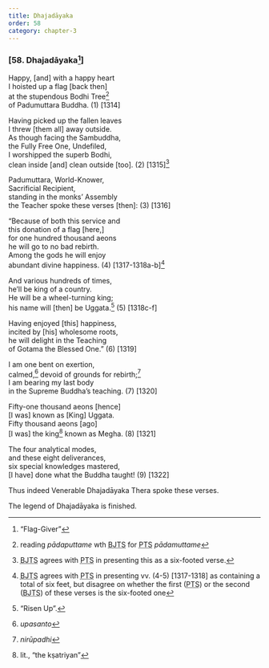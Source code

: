 ```yaml
---
title: Dhajadāyaka
order: 58
category: chapter-3
---
```


### \[58. Dhajadāyaka[^1]\]

Happy, \[and\] with a happy heart  
I hoisted up a flag \[back then\]  
at the stupendous Bodhi Tree[^2]  
of Padumuttara Buddha. (1) \[1314\]

Having picked up the fallen leaves  
I threw \[them all\] away outside.  
As though facing the Sambuddha,  
the Fully Free One, Undefiled,  
I worshipped the superb Bodhi,  
clean inside \[and\] clean outside \[too\]. (2) \[1315\][^3]

Padumuttara, World-Knower,  
Sacrificial Recipient,  
standing in the monks’ Assembly  
the Teacher spoke these verses \[then\]: (3) \[1316\]

“Because of both this service and  
this donation of a flag \[here,\]  
for one hundred thousand aeons  
he will go to no bad rebirth.  
Among the gods he will enjoy  
abundant divine happiness. (4) \[1317-1318a-b\][^4]

And various hundreds of times,  
he’ll be king of a country.  
He will be a wheel-turning king;  
his name will \[then\] be Uggata.[^5] (5) \[1318c-f\]

Having enjoyed \[this\] happiness,  
incited by \[his\] wholesome roots,  
he will delight in the Teaching  
of Gotama the Blessed One.” (6) \[1319\]

I am one bent on exertion,  
calmed,[^6] devoid of grounds for rebirth;[^7]  
I am bearing my last body  
in the Supreme Buddha’s teaching. (7) \[1320\]

Fifty-one thousand aeons \[hence\]  
\[I was\] known as \[King\] Uggata.  
Fifty thousand aeons \[ago\]  
\[I was\] the king[^8] known as Megha. (8) \[1321\]

The four analytical modes,  
and these eight deliverances,  
six special knowledges mastered,  
\[I have\] done what the Buddha taught! (9) \[1322\]

Thus indeed Venerable Dhajadāyaka Thera spoke these verses.

The legend of Dhajadāyaka is finished.

[^1]: “Flag-Giver”

[^2]: reading *pādaputtame* wth <abbr title="Buddha Jayanthi Tripitaka Series">BJTS</abbr> for <abbr title="Pali Text Society">PTS</abbr> *pādamuttame*

[^3]: <abbr title="Buddha Jayanthi Tripitaka Series">BJTS</abbr> agrees with <abbr title="Pali Text Society">PTS</abbr> in presenting this as a six-footed verse.

[^4]: <abbr title="Buddha Jayanthi Tripitaka Series">BJTS</abbr> agrees with <abbr title="Pali Text Society">PTS</abbr> in presenting vv. (4-5) \[1317-1318\] as containing a total of six feet, but disagree on whether the first (<abbr title="Pali Text Society">PTS</abbr>) or the second (<abbr title="Buddha Jayanthi Tripitaka Series">BJTS</abbr>) of these verses is the six-footed one

[^5]: “Risen Up”.

[^6]: *upasanto*

[^7]: *nirūpadhi*

[^8]: lit., “the kṣatriyan”
